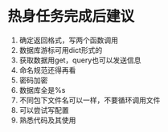 # 热身任务完成后建议

1. 确定返回格式，写两个函数调用
2. 数据库游标可用dict形式的
3. 获取数据用get，query也可以发送信息
4. 命名规范还得再看
5. 密码加密
6. 数据库全是%s
7. 不同包下文件名可以一样，不要循环调用文件
8. 可以尝试写配置
9. 熟悉代码及其使用